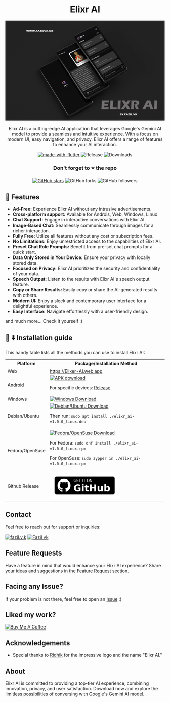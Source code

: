 <div align="center">

  # Elixr AI

![Elixr-AI Banner](https://github.com/mu-fazil-vk/Elixr-AI-Info/blob/main/Assets/ELIXR-BANNER.jpg)

Elixr AI is a cutting-edge AI application that leverages Google's Gemini AI model to provide a seamless and intuitive experience. With a focus on modern UI, easy navigation, and privacy, Elixr AI offers a range of features to enhance your AI interaction.

[![made-with-flutter](https://img.shields.io/badge/Made%20with-Flutter-1f425f.svg)](https://flutter.dev/) ![Release](https://img.shields.io/github/v/release/mu-fazil-vk/Elixr-AI-Info) ![Downloads](https://img.shields.io/github/downloads/mu-fazil-vk/Elixr-AI-Info/total)

### Don't forget to :star: the repo

[![GitHub stars](https://img.shields.io/github/stars/mu-fazil-vk/Elixr-AI-Info.svg?style=social&label=Star)](https://github.com/mu-fazil-vk/Elixr-AI-Info) ![GitHub forks](https://img.shields.io/github/forks/mu-fazil-vk/Elixr-AI-Info.svg?style=social&label=Forks) ![GitHub followers](https://img.shields.io/github/followers/mu-fazil-vk.svg?style=social&label=Follow)

</div>


## 🌃 Features

- **Ad-Free:** Experience Elixr AI without any intrusive advertisements.
- **Cross-platform support:** Available for Androis, Web, Windows, Linux
- **Chat Support:** Engage in interactive conversations with Elixr AI.
- **Image-Based Chat:** Seamlessly communicate through images for a richer interaction.
- **Fully Free:** Utilize all features without any cost or subscription fees.
- **No Limitations:** Enjoy unrestricted access to the capabilities of Elixr AI.
- **Preset Chat Role Prompts:** Benefit from pre-set chat prompts for a quick start.
- **Data Only Stored in Your Device:** Ensure your privacy with locally stored data.
- **Focused on Privacy:** Elixr AI prioritizes the security and confidentiality of your data.
- **Speech Output:** Listen to the results with Elixr AI's speech output feature.
- **Copy or Share Results:** Easily copy or share the AI-generated results with others.
- **Modern UI:** Enjoy a sleek and contemporary user interface for a delightful experience.
- **Easy Interface:** Navigate effortlessly with a user-friendly design.

and much more...
Check it yourself :)

## 📜 ⬇️ Installation guide

This handy table lists all the methods you can use to install Elixr AI:

<table>
  <tr>
    <th>Platform</th>
    <th>Package/Installation Method</th>
  </tr>
  <tr>
    <td>Web</td>
    <td>
      <a href="https://Elixr-ai.web.app">https://Elixer-AI.web.app
      </a>
  </tr>
  <tr>
    <td>Android</td>
    <td>
      <a href="https://github.com/mu-fazil-vk/Elixr-AI-Info/releases/download/v1.0.0/Elixr-AI.apk">
        <img width="220" alt="APK download" src="https://user-images.githubusercontent.com/114044633/223920025-83687de0-e463-4c5d-8122-e06e4bb7d40c.png">
      </a>
      <p> For specific devices: <a href="https://github.com/mu-fazil-vk/Elixr-AI-Info/releases/latest">Release</a></p>
    </td>
  </tr>
  <tr>
    <td>Windows</td>
    <td>
      <a href="https://github.com/mu-fazil-vk/Elixr-AI-Info/releases/download/v1.0.0/elixr_ai-setup.exe">
        <img width="220" alt="Windows Download" src="https://get.todoist.help/hc/article_attachments/4403191721234/WindowsButton.svg">
      </a>
  </tr>
  <tr>
    <td>Debian/Ubuntu</td>
    <td>
      <a href="https://github.com/mu-fazil-vk/Elixr-AI-Info/releases/download/v1.0.0/elixr_ai-v1.0.0_linux.deb">
        <img width="220" alt="Debian/Ubuntu Download" src="https://user-images.githubusercontent.com/61944859/169097994-e92aff78-fd75-4c93-b6e4-f072a4b5a7ed.png">
      </a>
      <p>Then run: <code>sudo apt install ./elixr_ai-v1.0.0_linux.deb</code></p>
    </td>
  </tr>
  <tr>
    <td>Fedora/OpenSuse</td>
    <td>
      <a href="https://github.com/mu-fazil-vk/Elixr-AI-Info/releases/download/v1.0.0/elixr_ai-v1.0.0_linux.rpm">
        <img width="220" alt="Fedora/OpenSuse Download" src="https://user-images.githubusercontent.com/61944859/223638350-5926b9da-04d6-4edd-931d-ad533e4ff058.png">
      </a>
      <p>For Fedora: <code>sudo dnf install ./elixr_ai-v1.0.0_linux.rpm</code></p>
      <p>For OpenSuse: <code>sudo zypper in ./elixr_ai-v1.0.0_linux.rpm</code></p>
    </td>
  </tr>
  <tr>
    <td>Github Release</td>
    <td>
      <a href="https://github.com/mu-fazil-vk/Elixr-AI-Info/releases/latest">
        <img width="220" alt="GitHub Release" src="https://github.com/mu-fazil-vk/Elixr-AI-Info/blob/main/Assets/get-it-on-github.png">
      </a>
    </td>
  </tr>
</table>

## Contact

Feel free to reach out for support or inquiries:

<a href="https://instagram.com/fazil.v.k" target="blank"><img align="center" src="https://www.freepnglogos.com/uploads/instagram-logo-png-transparent-0.png" alt="fazil.v.k" height="50" width="50" /></a>
<a href="mailto:fazilvk6@gmail.com" target="blank"><img align="center" src="https://www.freepnglogos.com/uploads/logo-gmail-png/logo-gmail-png-brand-brands-gmail-logo-logos-icon-22.png" alt="Fazil vk" height="50" width="50" /></a>

## Feature Requests

Have a feature in mind that would enhance your Elixr AI experience? Share your ideas and suggestions in the [Feature Request](#) section.

<!-- ## Contribute

Contributions are welcome. Please read our [contributing guidelines](https://github.com/mu-fazil-vk/Elixr-AI-Info/blob/main/CONTRIBUTING.md) before contributing. -->

## Facing any Issue?

If your problem is not there, feel free to open an [Issue](https://github.com/mu-fazil-vk/Elixr-AI-Info/issues) :)

## Liked my work?

<a href="https://www.buymeacoffee.com/fazilvk" target="_blank"><img src="https://www.buymeacoffee.com/assets/img/custom_images/orange_img.png" alt="Buy Me A Coffee" style="height: 41px !important;width: 174px !important;box-shadow: 0px 3px 2px 0px rgba(190, 190, 190, 0.5) !important;-webkit-box-shadow: 0px 3px 2px 0px rgba(190, 190, 190, 0.5) !important;" ></a>


## Acknowledgements

- Special thanks to [Ridhik](https://instagram.com/__.ridhik_ks.__) for the impressive logo and the name "Elixr AI."

## About

Elixr AI is committed to providing a top-tier AI experience, combining innovation, privacy, and user satisfaction. Download now and explore the limitless possibilities of conversing with Google's Gemini AI model.
